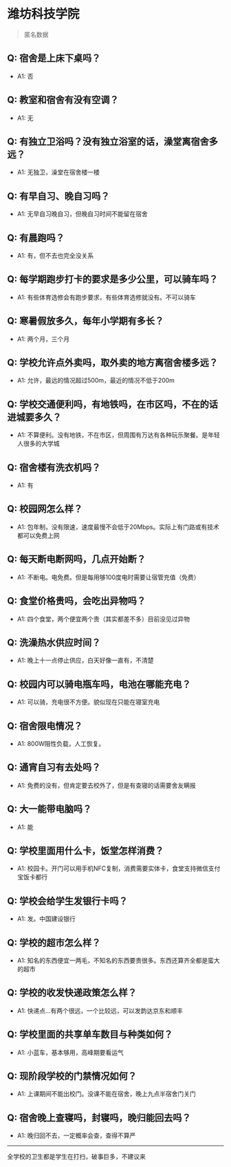 # 潍坊科技学院

> 匿名数据

## Q: 宿舍是上床下桌吗？

- A1: 否

## Q: 教室和宿舍有没有空调？

- A1: 无

## Q: 有独立卫浴吗？没有独立浴室的话，澡堂离宿舍多远？

- A1: 无独卫，澡堂在宿舍楼一楼

## Q: 有早自习、晚自习吗？

- A1: 无早自习晚自习，但晚自习时间不能留在宿舍

## Q: 有晨跑吗？

- A1: 有，但不去也完全没关系

## Q: 每学期跑步打卡的要求是多少公里，可以骑车吗？

- A1: 有些体育选修会有跑步要求，有些体育选修就没有。不可以骑车

## Q: 寒暑假放多久，每年小学期有多长？

- A1: 两个月，三个月

## Q: 学校允许点外卖吗，取外卖的地方离宿舍楼多远？

- A1: 允许，最远的情况超过500m，最近的情况不低于200m

## Q: 学校交通便利吗，有地铁吗，在市区吗，不在的话进城要多久？

- A1: 不算便利。没有地铁，不在市区，但周围有万达有各种玩乐聚餐。是年轻人很多的大学城

## Q: 宿舍楼有洗衣机吗？

- A1: 有

## Q: 校园网怎么样？

- A1: 包年制，没有限速，速度最慢不会低于20Mbps。实际上有门路或有技术都可以免费上网

## Q: 每天断电断网吗，几点开始断？

- A1: 不断电。电免费。但是每用够100度电时需要让宿管充值（免费）

## Q: 食堂价格贵吗，会吃出异物吗？

- A1: 四个食堂，两个便宜两个贵（其实都差不多）目前没见过异物

## Q: 洗澡热水供应时间？

- A1: 晚上十一点停止供应，白天好像一直有，不清楚

## Q: 校园内可以骑电瓶车吗，电池在哪能充电？

- A1: 可以骑，充电很不方便。貌似现在只能在寝室充电

## Q: 宿舍限电情况？

- A1: 800W阻性负载，人工恢复。

## Q: 通宵自习有去处吗？

- A1: 免费的没有，但肯定要去校外了，但是有查寝的话需要舍友瞒报

## Q: 大一能带电脑吗？

- A1: 能

## Q: 学校里面用什么卡，饭堂怎样消费？

- A1: 校园卡。开门可以用手机NFC复制，消费需要实体卡，食堂支持微信支付宝饭卡都行

## Q: 学校会给学生发银行卡吗？

- A1: 发。中国建设银行

## Q: 学校的超市怎么样？

- A1: 知名的东西便宜一两毛，不知名的东西要贵很多。东西还算齐全都是蛮大的超市

## Q: 学校的收发快递政策怎么样？

- A1: 快递点...有两个很远，一个比较远，可以发韵达京东和顺丰

## Q: 学校里面的共享单车数目与种类如何？

- A1: 小蓝车，基本够用，高峰期要看运气

## Q: 现阶段学校的门禁情况如何？

- A1: 上课期间不能出校门。没课不能在宿舍，晚上九点半宿舍门关门

## Q: 宿舍晚上查寝吗，封寝吗，晚归能回去吗？

- A1: 晚归回不去，一定概率会查，查得不算严

***

全学校的卫生都是学生在打扫，破事巨多，不建议来